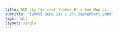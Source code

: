 ```yaml
---
title: ACD (by her next friend B) v See Mun Li
subtitle: "[2009] SGHC 217 / 25\_September\_2009"
tags: null
layout: single
---
```


